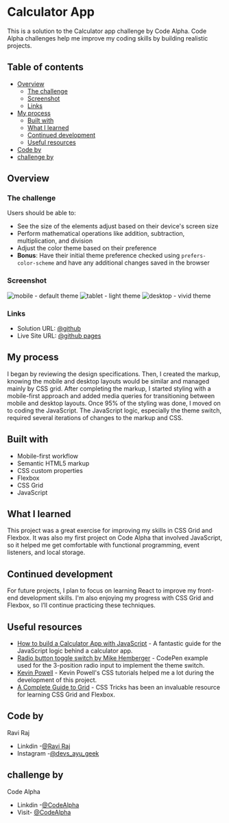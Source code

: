 # Calculator App 

This is a solution to the Calculator app challenge by Code Alpha. Code Alpha challenges help me improve my coding skills by building realistic projects.

## Table of contents

- [Overview](#overview)
  - [The challenge](#the-challenge)
  - [Screenshot](#screenshot)
  - [Links](#links)
- [My process](#my-process)
  - [Built with](#built-with)
  - [What I learned](#what-i-learned)
  - [Continued development](#continued-development)
  - [Useful resources](#useful-resources)
- [Code by](#code-by)
- [challenge by](#challenge-by)

## Overview

### The challenge

Users should be able to:

- See the size of the elements adjust based on their device's screen size
- Perform mathematical operations like addition, subtraction, multiplication, and division
- Adjust the color theme based on their preference
- **Bonus**: Have their initial theme preference checked using `prefers-color-scheme` and have any additional changes saved in the browser

### Screenshot

![mobile - default theme](https://raw.githubusercontent.com/prayu12345/codealpha_calculator/2f0eed60b96093b5502d31bf7181a4abfd46ff7f/design/Screenshot%202025-01-22%20133612.png)
![tablet - light theme](https://raw.githubusercontent.com/prayu12345/codealpha_calculator/2f0eed60b96093b5502d31bf7181a4abfd46ff7f/design/Screenshot%202025-01-22%20133425.png)
![desktop - vivid theme](https://raw.githubusercontent.com/prayu12345/codealpha_calculator/2f0eed60b96093b5502d31bf7181a4abfd46ff7f/design/Screenshot%202025-01-22%20133811.png)


### Links

- Solution URL: [@github](https://github.com/prayu12345/codealpha_calculator/tree/main)
- Live Site URL: [@github pages](https://prayu12345.github.io/codealpha_calculator./ )

## My process

I began by reviewing the design specifications. Then, I created the markup, knowing the mobile and desktop layouts would be similar and managed mainly by CSS grid. After completing the markup, I started styling with a mobile-first approach and added media queries for transitioning between mobile and desktop layouts. Once 95% of the styling was done, I moved on to coding the JavaScript. The JavaScript logic, especially the theme switch, required several iterations of changes to the markup and CSS.

## Built with

- Mobile-first workflow
- Semantic HTML5 markup
- CSS custom properties
- Flexbox
- CSS Grid
- JavaScript

## What I learned

This project was a great exercise for improving my skills in CSS Grid and Flexbox. It was also my first project on Code Alpha that involved JavaScript, so it helped me get comfortable with functional programming, event listeners, and local storage.

## Continued development

For future projects, I plan to focus on learning React to improve my front-end development skills. I'm also enjoying my progress with CSS Grid and Flexbox, so I’ll continue practicing these techniques.

## Useful resources

- [How to build a Calculator App with JavaScript](https://freshman.tech/calculator/) - A fantastic guide for the JavaScript logic behind a calculator app.
- [Radio button toggle switch by Mike Hemberger](https://codepen.io/JiveDig/pen/jbdJXR) - CodePen example used for the 3-position radio input to implement the theme switch.
- [Kevin Powell](https://www.kevinpowell.co/) - Kevin Powell's CSS tutorials helped me a lot during the development of this project.
- [A Complete Guide to Grid](https://css-tricks.com/snippets/css/complete-guide-grid/) - CSS Tricks has been an invaluable resource for learning CSS Grid and Flexbox.

## Code by 
   Ravi Raj
- Linkdin -[@Ravi Raj](https://www.linkedin.com/in/ravi-raj2505/) <br>
- Instagram -[@devs_ayu_geek](https://www.instagram.com/devs_ayu_geek?igsh=MWc0aXpkZHRmYnMxZw==)

## challenge by
   Code Alpha
- Linkdin -[@CodeAlpha](https://www.linkedin.com/company/codealpha/) <br>
- Visit- [@CodeAlpha](https://www.codealpha.tech/)

